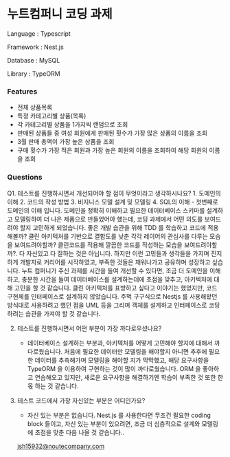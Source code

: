# 누트컴퍼니 코딩 과제

Language  : Typescript

Framework : Nest.js

Database  : MySQL

Library   : TypeORM


### Features

- 전체 상품목록
- 특정 카테고리별 상품(목록)
- 각 카테고리별 상품을 1가지씩 랜덤으로 조회
- 판매된 상품들 중 여성 회원에게 판매된 횟수가 가장 많은 상품의 이름을 조회
- 3월 판매 총액이 가장 높은 상품을 조회
- 구매 횟수가 가장 적은 회원과 가장 높은 회원의 이름을 조회하여 해당 회원의 이름을 조회

### Questions

Q1. 테스트를 진행하시면서 개선되어야 할 점이 무엇이라고 생각하시나요?
    1. 도메인의 이해
    2. 코드의 작성 방법
    3. 비지니스 모델 설계 및 모델링
    4. SQL의 이해
    - 첫번째로 도메인의 이해 입니다. 도메인을 정확히 이해하고 필요한 데이터베이스 스키마를 설계하고 모델링하여 더 나은 제품으로 만들었어야 했는데, 코딩 과제에서 어떤 의도를 보여드려야 할지 고민하게 되었습니다.
      좋은 개발 습관을 위해 TDD 를 학습하고 코드에 적용해볼까? 클린 아키텍처를 기반으로 결합도를 낮춘 각각 레이어의 관심사를 다루는 모습을 보여드려야할까? 클린코드를 적용해 깔끔한 코드를 작성하는 모습을 보여드려야할까?.
      다 자신있고 다 잘하는 것은 아닙니다. 하지만 이런 고민들과 생각들을 가지며 진지하게 개발자로 커리어를 시작하였고, 부족한 것들은 채워나가고 공유하며 성장하고 싶습니다.
      누트 컴퍼니가 주신 과제를 시간을 들여 개선할 수 있다면, 조금 더 도메인을 이해하고, 충분한 시간을 들여 데이터베이스를 설계하는데에 초점을 맞추고, 아키텍처에 대해 고민을 할 것 같습니다.
      클린 아키텍처를 표방하고 싶다고 이야기는 했었지만, 코드 구현체를 인터페이스로 설계하지 않았습니다. 주먹 구구식으로 Nestjs 를 사용해왔던 방식대로 사용하려고 했던 점을 UML 등을 그리며 객체를 설계하고 인터페이스로
      코딩하려는 습관을 가져야 할 것 같습니다.

2. 테스트를 진행하시면서 어떤 부분이 가장 까다로우셨나요?
   - 데이터베이스 설계하는 부분과, 아키텍처를 어떻게 고민해야 할지에 대해서 까다로웠습니다. 처음에 필요한 데이터만 모델링을 해야할지 아니면 추후에 필요한 데이터를 추측해가며 모델링을 해야할 지가 막막했고,
     해당 요구사항을 TypeORM 을 이용하여 구현하는 것이 많이 까다로웠습니다. ORM 을 좋아하고 연습해오고 있지만, 새로운 요구사항을 해결하기엔 학습이 부족한 것 또한 한몫 하는 것 같습니다.

3. 테스트 코드에서 가장 자신있는 부분은 어디인가요?
   - 자신 있는 부분은 없습니다. Nest.js 를 사용한다면 무조건 필요한 coding block 들이고, 자신 있는 부분이 있으려면, 조금 더 심층적으로 설계와 모델링에 초점을 맞춘 다음 나올 것 같습니다..
      

    jsh15932@noutecompany.com